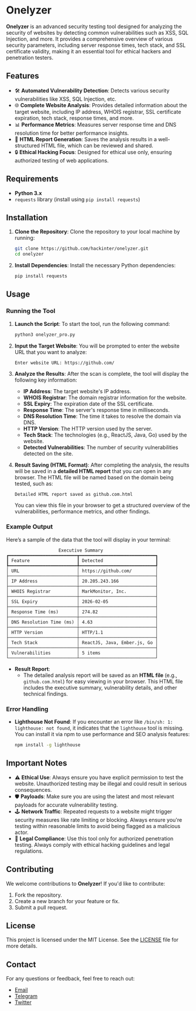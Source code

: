 # Onelyzer

**Onelyzer** is an advanced security testing tool designed for analyzing the security of websites by detecting common vulnerabilities such as XSS, SQL Injection, and more. It provides a comprehensive overview of various security parameters, including server response times, tech stack, and SSL certificate validity, making it an essential tool for ethical hackers and penetration testers.

## Features

- 🛠️ **Automated Vulnerability Detection**: Detects various security vulnerabilities like XSS, SQL Injection, etc.
- 🌐 **Complete Website Analysis**: Provides detailed information about the target website, including IP address, WHOIS registrar, SSL certificate expiration, tech stack, response times, and more.
- 📊 **Performance Metrics**: Measures server response time and DNS resolution time for better performance insights.
- 📝 **HTML Report Generation**: Saves the analysis results in a well-structured HTML file, which can be reviewed and shared.
- 🔒 **Ethical Hacking Focus**: Designed for ethical use only, ensuring authorized testing of web applications.

## Requirements

- **Python 3.x**
- `requests` library (install using `pip install requests`)

## Installation

1. **Clone the Repository**:
   Clone the repository to your local machine by running:

   ```bash
   git clone https://github.com/hackinter/onelyzer.git
   cd onelyzer
   ```

2. **Install Dependencies**:
   Install the necessary Python dependencies:

   ```bash
   pip install requests
   ```

## Usage

### Running the Tool

1. **Launch the Script**:
   To start the tool, run the following command:

   ```bash
   python3 onelyzer_pro.py
   ```

2. **Input the Target Website**:
   You will be prompted to enter the website URL that you want to analyze:

   ```bash
   Enter website URL: https://github.com/
   ```

3. **Analyze the Results**:
   After the scan is complete, the tool will display the following key information:

   - **IP Address**: The target website's IP address.
   - **WHOIS Registrar**: The domain registrar information for the website.
   - **SSL Expiry**: The expiration date of the SSL certificate.
   - **Response Time**: The server's response time in milliseconds.
   - **DNS Resolution Time**: The time it takes to resolve the domain via DNS.
   - **HTTP Version**: The HTTP version used by the server.
   - **Tech Stack**: The technologies (e.g., ReactJS, Java, Go) used by the website.
   - **Detected Vulnerabilities**: The number of security vulnerabilities detected on the site.

4. **Result Saving (HTML Format)**:
   After completing the analysis, the results will be saved in a **detailed HTML report** that you can open in any browser. The HTML file will be named based on the domain being tested, such as:

   ```
   Detailed HTML report saved as github.com.html
   ```

   You can view this file in your browser to get a structured overview of the vulnerabilities, performance metrics, and other findings.

### Example Output

Here’s a sample of the data that the tool will display in your terminal:

```
                    Executive Summary
┏━━━━━━━━━━━━━━━━━━━━━━━━━━┳━━━━━━━━━━━━━━━━━━━━━━━━━━━━━┓
┃ Feature                  ┃ Detected                    ┃
┡━━━━━━━━━━━━━━━━━━━━━━━━━━╇━━━━━━━━━━━━━━━━━━━━━━━━━━━━━┩
│ URL                      │ https://github.com/         │
├──────────────────────────┼─────────────────────────────┤
│ IP Address               │ 20.205.243.166              │
├──────────────────────────┼─────────────────────────────┤
│ WHOIS Registrar          │ MarkMonitor, Inc.           │
├──────────────────────────┼─────────────────────────────┤
│ SSL Expiry               │ 2026-02-05                  │
├──────────────────────────┼─────────────────────────────┤
│ Response Time (ms)       │ 274.82                      │
├──────────────────────────┼─────────────────────────────┤
│ DNS Resolution Time (ms) │ 4.63                        │
├──────────────────────────┼─────────────────────────────┤
│ HTTP Version             │ HTTP/1.1                    │
├──────────────────────────┼─────────────────────────────┤
│ Tech Stack               │ ReactJS, Java, Ember.js, Go │
├──────────────────────────┼─────────────────────────────┤
│ Vulnerabilities          │ 5 items                     │
└──────────────────────────┴─────────────────────────────┘
```

- **Result Report**:
  - The detailed analysis report will be saved as an **HTML file** (e.g., `github.com.html`) for easy viewing in your browser. This HTML file includes the executive summary, vulnerability details, and other technical findings.

### Error Handling

- **Lighthouse Not Found**: If you encounter an error like `/bin/sh: 1: lighthouse: not found`, it indicates that the `lighthouse` tool is missing. You can install it via npm to use performance and SEO analysis features:

  ```bash
  npm install -g lighthouse
  ```

## Important Notes

- ⚠️ **Ethical Use**: Always ensure you have explicit permission to test the website. Unauthorized testing may be illegal and could result in serious consequences.
- 🛡️ **Payloads**: Make sure you are using the latest and most relevant payloads for accurate vulnerability testing.
- 🕹️ **Network Traffic**: Repeated requests to a website might trigger security measures like rate limiting or blocking. Always ensure you're testing within reasonable limits to avoid being flagged as a malicious actor.
- 📜 **Legal Compliance**: Use this tool only for authorized penetration testing. Always comply with ethical hacking guidelines and legal regulations.

## Contributing

We welcome contributions to **Onelyzer**! If you'd like to contribute:

1. Fork the repository.
2. Create a new branch for your feature or fix.
3. Submit a pull request.

## License

This project is licensed under the MIT License. See the [LICENSE](https://github.com/hackinter/onelyzer/blob/main/LICENSE) file for more details.

## Contact

For any questions or feedback, feel free to reach out:

- [Email](mailto:ceh.ec.counselor147@gmail.com)
- [Telegram](https://t.me/chat_with_hackinter_bot)
- [Twitter](https://x.com/_anonix_z)
```

